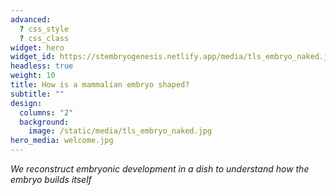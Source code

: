 ```yaml
---
advanced:
  ? css_style
  ? css_class
widget: hero
widget_id: https://stembryogenesis.netlify.app/media/tls_embryo_naked.jpg
headless: true
weight: 10
title: How is a mammalian embryo shaped?
subtitle: ""
design:
  columns: "2"
  background:
    image: /static/media/tls_embryo_naked.jpg
hero_media: welcome.jpg
---
```

*We reconstruct embryonic development in a dish to understand how the embryo builds itself*
